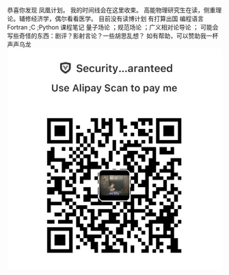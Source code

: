 恭喜你发现 凤凰计划。
我的时间线会在这里收束。
高能物理研究生在读，侧重理论。辅修经济学，偶尔看看医学。
目前没有读博计划
有打算出国
编程语言 Fortran ;C ;Python
课程笔记 量子场论 ；规范场论 ；广义相对论导论 ；
可能会写些奇怪的东西：剧评？影射言论？一些胡思乱想？
如有帮助，可以赞助我一杯声声乌龙
![image](https://github.com/14sloop/git-demo-1/blob/main/alipay-re)
